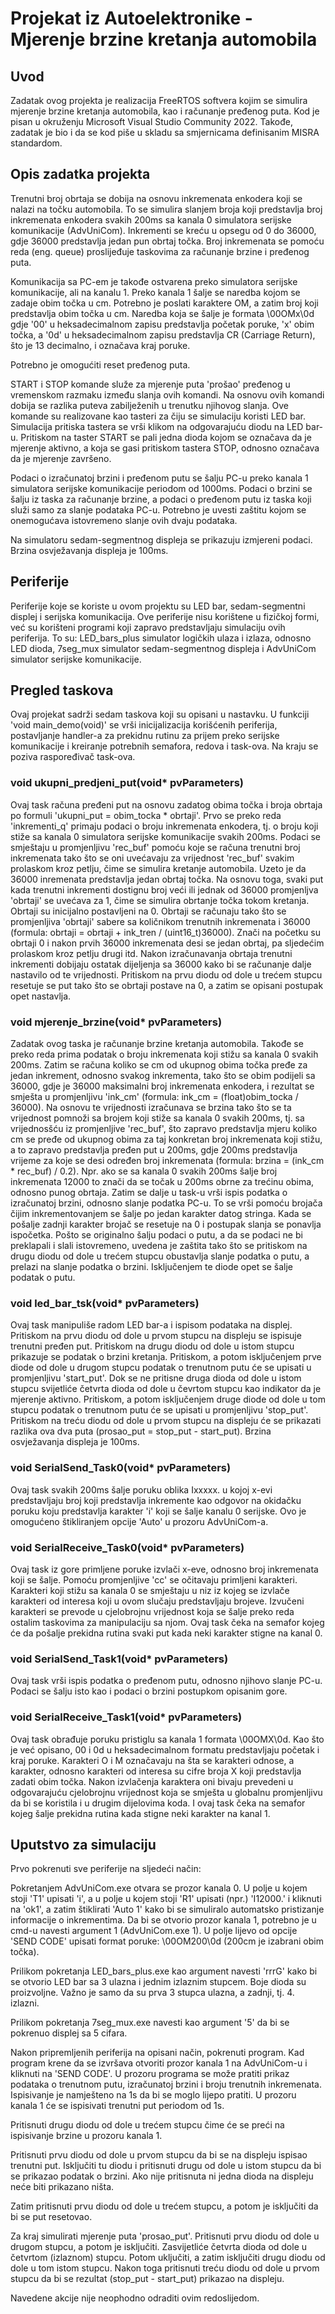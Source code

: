 # Projekat iz Autoelektronike - Mjerenje brzine kretanja automobila

## Uvod
Zadatak ovog projekta je realizacija FreeRTOS softvera kojim se simulira mjerenje brzine kretanja automobila, kao i računanje pređenog puta. Kod je pisan u okruženju Microsoft Visual Studio Community 2022. Takođe, zadatak je bio i da se kod piše u skladu sa smjernicama definisanim MISRA standardom.

## Opis zadatka projekta
Trenutni broj obrtaja se dobija na osnovu inkremenata enkodera koji se nalazi na točku automobila. To se simulira slanjem broja koji predstavlja broj inkremenata enkodera svakih 200ms sa kanala 0 simulatora serijske komunikacije (AdvUniCom). Inkrementi se kreću u opsegu od 0 do 36000, gdje 36000 predstavlja jedan pun obrtaj točka. Broj inkremenata se pomoću reda (eng. queue) proslijeđuje taskovima za računanje brzine i pređenog puta.

Komunikacija sa PC-em je takođe ostvarena preko simulatora serijske komunikacije, ali na kanalu 1. Preko kanala 1 šalje se naredba kojom se zadaje obim točka u cm. Potrebno je poslati karaktere OM, a zatim broj koji predstavlja obim točka u cm. Naredba koja se šalje je formata \00OMx\0d gdje '00' u heksadecimalnom zapisu predstavlja početak poruke, 'x' obim točka, a '0d' u heksadecimalnom zapisu predstavlja CR (Carriage Return), što je 13 decimalno, i označava kraj poruke.

Potrebno je omogućiti reset pređenog puta.

START i STOP komande služe za mjerenje puta 'prošao' pređenog u vremenskom razmaku između slanja ovih komandi. Na osnovu ovih komandi dobija se razlika puteva zabilježenih u trenutku njihovog slanja. Ove komande su realizovane kao tasteri za čiju se simulaciju koristi LED bar. Simulacija pritiska tastera se vrši klikom na odgovarajuću diodu na LED bar-u. Pritiskom na taster START se pali jedna dioda kojom se označava da je mjerenje aktivno, a koja se gasi pritiskom tastera STOP, odnosno označava da je mjerenje završeno.

Podaci o izračunatoj brzini i pređenom putu se šalju PC-u preko kanala 1 simulatora serijske komunikacije periodom od 1000ms. Podaci o brzini se šalju iz taska za računanje brzine, a podaci o pređenom putu iz taska koji služi samo za slanje podataka PC-u. Potrebno je uvesti zaštitu kojom se onemogućava istovremeno slanje ovih dvaju podataka.

Na simulatoru sedam-segmentnog displeja se prikazuju izmjereni podaci. Brzina osvježavanja displeja je 100ms.

## Periferije
Periferije koje se koriste u ovom projektu su LED bar, sedam-segmentni displej i serijska komunikacija. Ove periferije nisu korištene u fizičkoj formi, već su korišteni programi koji zapravo predstavljaju simulaciju ovih periferija. To su: LED_bars_plus simulator logičkih ulaza i izlaza, odnosno LED dioda, 7seg_mux simulator sedam-segmentnog displeja i AdvUniCom simulator serijske komunikacije.

## Pregled taskova
Ovaj projekat sadrži sedam taskova koji su opisani u nastavku. U funkciji 'void main_demo(void)' se vrši inicijalizacija korišćenih periferija, postavljanje handler-a za prekidnu rutinu za prijem preko serijske komunikacije i kreiranje potrebnih semafora, redova i task-ova. Na kraju se poziva raspoređivač task-ova.

### void ukupni_predjeni_put(void* pvParameters)
Ovaj task računa pređeni put na osnovu zadatog obima točka i broja obrtaja po formuli 'ukupni_put = obim_tocka * obrtaji'. Prvo se preko reda 'inkrementi_q' primaju podaci o broju inkremenata enkodera, tj. o broju koji stiže sa kanala 0 simulatora serijske komunikacije svakih 200ms. Podaci se smještaju u promjenljivu 'rec_buf' pomoću koje se računa trenutni broj inkremenata tako što se oni uvećavaju za vrijednost 'rec_buf' svakim prolaskom kroz petlju, čime se simulira kretanje automobila. Uzeto je da 36000 inremenata predstavlja jedan obrtaj točka. Na osnovu toga, svaki put kada trenutni inkrementi dostignu broj veći ili jednak od 36000 promjenljva 'obrtaji' se uvećava za 1, čime se simulira obrtanje točka tokom kretanja. Obrtaji su inicijalno postavljeni na 0. Obrtaji se računaju tako što se promjenljiva 'obrtaji' sabere sa količnikom trenutnih inkremenata i 36000 (formula: obrtaji = obrtaji + ink_tren / (uint16_t)36000). Znači na početku su obrtaji 0 i nakon prvih 36000 inkremenata desi se jedan obrtaj, pa sljedećim prolaskom kroz petlju drugi itd. Nakon izračunavanja obrtaja trenutni inkrementi dobijaju ostatak dijeljenja sa 36000 kako bi se računanje dalje nastavilo od te vrijednosti. Pritiskom na prvu diodu od dole u trećem stupcu resetuje se put tako što se obrtaji postave na 0, a zatim se opisani postupak opet nastavlja.

### void mjerenje_brzine(void* pvParameters)
Zadatak ovog taska je računanje brzine kretanja automobila. Takođe se preko reda prima podatak o broju inkremenata koji stižu sa kanala 0 svakih 200ms. Zatim se računa koliko se cm od ukupnog obima točka pređe za jedan inkrement, odnosno svakog inkrementa, tako što se obim podijeli sa 36000, gdje je 36000 maksimalni broj inkremenata enkodera, i rezultat se smješta u promjenljivu 'ink_cm' (formula: ink_cm = (float)obim_tocka / 36000). Na osnovu te vrijednosti izračunava se brzina tako što se ta vrijednost pomnoži sa brojem koji stiže sa kanala 0 svakih 200ms, tj. sa vrijednosšću iz promjenljive 'rec_buf', što zapravo predstavlja mjeru koliko cm se pređe od ukupnog obima za taj konkretan broj inkremenata koji stižu, a to zapravo predstavlja pređen put u 200ms, gdje 200ms predstavlja vrijeme za koje se desi određen broj inkremenata (formula: brzina = (ink_cm * rec_buf) / 0.2). Npr. ako se sa kanala 0 svakih 200ms šalje broj inkremenata 12000 to znači da se točak u 200ms obrne za trećinu obima, odnosno punog obrtaja. Zatim se dalje u task-u vrši ispis podatka o izračunatoj brzini, odnosno slanje podatka PC-u. To se vrši pomoću brojača čijim inkrementovanjem se šalje po jedan karakter datog stringa. Kada se pošalje zadnji karakter brojač se resetuje na 0 i postupak slanja se ponavlja ispočetka. Pošto se originalno šalju podaci o putu, a da se podaci ne bi preklapali i slali istovremeno, uvedena je zaštita tako što se pritiskom na drugu diodu od dole u trećem stupcu obustavlja slanje podatka o putu, a prelazi na slanje podatka o brzini. Isključenjem te diode opet se šalje podatak o putu.

### void led_bar_tsk(void* pvParameters)
Ovaj task manipuliše radom LED bar-a i ispisom podataka na displej. Pritiskom na prvu diodu od dole u prvom stupcu na displeju se ispisuje trenutni pređen put. Pritiskom na drugu diodu od dole u istom stupcu prikazuje se podatak o brzini kretanja. Pritiskom, a potom isključenjem prve diode od dole u drugom stupcu podatak o trenutnom putu će se upisati u promjenljivu 'start_put'. Dok se ne pritisne druga dioda od dole u istom stupcu svijetliće četvrta dioda od dole u čevrtom stupcu kao indikator da je mjerenje aktivno. Pritiskom, a potom isključenjem druge diode od dole u tom stupcu podatak o trenutnom putu će se upisati u promjenljivu 'stop_put'. Pritiskom na treću diodu od dole u prvom stupcu na displeju će se prikazati razlika ova dva puta (prosao_put = stop_put - start_put). Brzina osvježavanja displeja je 100ms.

### void SerialSend_Task0(void* pvParameters)
Ovaj task svakih 200ms šalje poruku oblika Ixxxxx. u kojoj x-evi predstavljaju broj koji predstavlja inkremente kao odgovor na okidačku poruku koju predstavlja karakter 'i' koji se šalje kanalu 0 serijske. Ovo je omogućeno štikliranjem opcije 'Auto' u prozoru AdvUniCom-a.

### void SerialReceive_Task0(void* pvParameters)
Ovaj task iz gore primljene poruke izvlači x-eve, odnosno broj inkremenata koji se šalje. Pomoću promjenljive 'cc' se očitavaju primljeni karakteri. Karakteri koji stižu sa kanala 0 se smještaju u niz iz kojeg se izvlače karakteri od interesa koji u ovom slučaju predstavljaju brojeve. Izvučeni karakteri se prevode u cjelobrojnu vrijednost koja se šalje preko reda ostalim taskovima za manipulaciju sa njom. Ovaj task čeka na semafor kojeg će da pošalje prekidna rutina svaki put kada neki karakter stigne na kanal 0.

### void SerialSend_Task1(void* pvParameters)
Ovaj task vrši ispis podatka o pređenom putu, odnosno njihovo slanje PC-u. Podaci se šalju isto kao i podaci o brzini postupkom opisanim gore.

### void SerialReceive_Task1(void* pvParameters)
Ovaj task obrađuje poruku pristiglu sa kanala 1 formata \00OMX\0d. Kao što je već opisano, 00 i 0d u heksadecimalnom formatu predstavljaju početak i kraj poruke. Karakteri O i M označavaju na šta se karakteri odnose, a karakter, odnosno karakteri od interesa su cifre broja X koji predstavlja zadati obim točka. Nakon izvlačenja karaktera oni bivaju prevedeni u odgovarajuću cjelobrojnu vrijednost koja se smješta u globalnu promjenljivu da bi se koristila i u drugim dijelovima koda. I ovaj task čeka na semafor kojeg šalje prekidna rutina kada stigne neki karakter na kanal 1.

## Uputstvo za simulaciju
Prvo pokrenuti sve periferije na sljedeći način:

Pokretanjem AdvUniCom.exe otvara se prozor kanala 0. U polje u kojem stoji 'T1' upisati 'i', a u polje u kojem stoji 'R1' upisati (npr.) 'I12000.' i kliknuti na 'ok1', a zatim štiklirati 'Auto 1' kako bi se simuliralo automatsko pristizanje informacije o inkrementima. Da bi se otvorio prozor kanala 1, potrebno je u cmd-u navesti argument 1 (AdvUniCom.exe 1). U polje lijevo od opcije 'SEND CODE' upisati format poruke: \00OM200\0d (200cm je izabrani obim točka).

Prilikom pokretanja LED_bars_plus.exe kao argument navesti 'rrrG' kako bi se otvorio LED bar sa 3 ulazna i jednim izlaznim stupcem. Boje dioda su proizvoljne. Važno je samo da su prva 3 stupca ulazna, a zadnji, tj. 4. izlazni.

Prilikom pokretanja 7seg_mux.exe navesti kao argument '5' da bi se pokrenuo displej sa 5 cifara.

Nakon pripremljenih periferija na opisani način, pokrenuti program. Kad program krene da se izvršava otvoriti prozor kanala 1 na AdvUniCom-u i kliknuti na 'SEND CODE'. U prozoru programa se može pratiti prikaz podataka o trenutnom putu, izračunatoj brzini i broju trenutnih inkremenata. Ispisivanje je namješteno na 1s da bi se moglo lijepo pratiti. U prozoru kanala 1 će se ispisivati trenutni put periodom od 1s. 

Pritisnuti drugu diodu od dole u trećem stupcu čime će se preći na ispisivanje brzine u prozoru kanala 1.

Pritisnuti prvu diodu od dole u prvom stupcu da bi se na displeju ispisao trenutni put. Isključiti tu diodu i pritisnuti drugu od dole u istom stupcu da bi se prikazao podatak o brzini. Ako nije pritisnuta ni jedna dioda na displeju neće biti prikazano ništa.

Zatim pritisnuti prvu diodu od dole u trećem stupcu, a potom je isključiti da bi se put resetovao.

Za kraj simulirati mjerenje puta 'prosao_put'. Pritisnuti prvu diodu od dole u drugom stupcu, a potom je isključiti. Zasvijetliće četvrta dioda od dole u četvrtom (izlaznom) stupcu. Potom uključiti, a zatim isključiti drugu diodu od dole u tom istom stupcu. Nakon toga pritisnuti treću diodu od dole u prvom stupcu da bi se rezultat (stop_put - start_put) prikazao na displeju.

Navedene akcije nije neophodno odraditi ovim redoslijedom.
